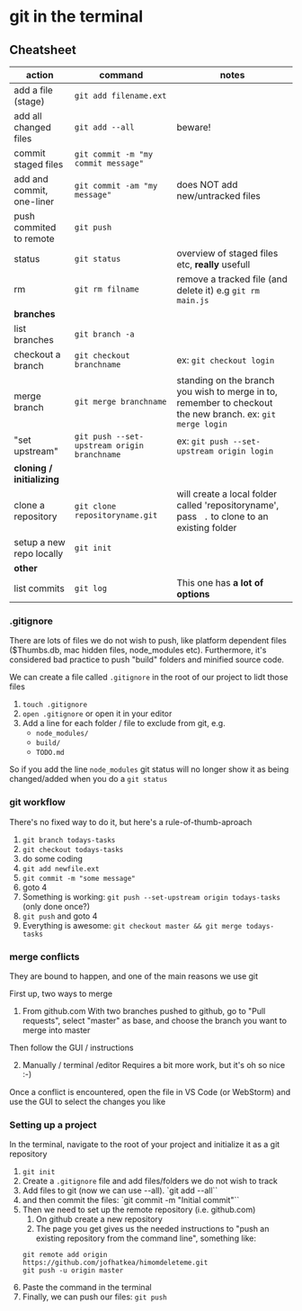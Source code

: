 # git in the terminal

## Cheatsheet
| action | command | notes |
---|---|---
add a file (stage) | `git add filename.ext` | 
add all changed files | `git add --all`| beware!
commit staged files | `git commit -m "my commit message"`| 
add and commit, one-liner | `git commit -am "my message"` | does NOT add new/untracked files
push commited to remote | `git push` |
status | `git status` | overview of staged files etc, **really** usefull
rm | `git rm filname` | remove a tracked file (and delete it) e.g `git rm main.js`
**branches** | |
list branches | `git branch -a` | 
checkout a branch | `git checkout branchname`| ex: `git checkout login`
merge branch | `git merge branchname` | standing on the branch you wish to merge in to, remember to checkout the new branch. ex: `git merge login`
"set upstream" | `git push --set-upstream origin branchname` | ex: `git push --set-upstream origin login`
**cloning / initializing** ||
clone a repository | `git clone repositoryname.git` | will create a local folder called 'repositoryname', pass ` .` to clone to an existing folder
setup a new repo locally | `git init`| 
**other** | |
list commits | `git log`| This one has **a lot of options**

### .gitignore
There are lots of files we do not wish to push, like platform dependent files ($Thumbs.db, mac hidden files, node_modules etc). Furthermore, it's considered bad practice to push "build" folders and minified source code.

We can create a file called `.gitignore` in the root of our project to lidt those files
1. `touch .gitignore`
2. `open .gitignore` or open it in your editor
3. Add a line for each folder / file to exclude from git, e.g.
    * `node_modules/`
    * `build/`
    * `TODO.md`

So if you add the line `node_modules` git status will no longer show it as being changed/added when you do a `git status`

### git workflow
There's no fixed way to do it, but here's a rule-of-thumb-aproach
1. `git branch todays-tasks`
2. `git checkout todays-tasks`
3. do some coding
4. `git add newfile.ext`
5. `git commit -m "some message"`
6. goto 4
7. Something is working: `git push --set-upstream origin todays-tasks` (only done once?)
8. `git push` and goto 4
9. Everything is awesome: `git checkout master && git merge todays-tasks`

### merge conflicts
They are bound to happen, and one of the main reasons we use git

First up, two ways to merge
1. From github.com
With two branches pushed to github, go to "Pull requests", select "master" as base, and choose the branch you want to merge into master

Then follow the GUI / instructions

2. Manually / terminal /editor
Requires a bit more work, but it's oh so nice :-)

Once a conflict is encountered, open the file in VS Code (or WebStorm) and use the GUI to select the changes you like

### Setting up a project
In the terminal, navigate to the root of your project and initialize it as a git repository
1. `git init`
2. Create a `.gitignore` file and add files/folders we do not wish to track
3. Add files to git (now we can use --all). `git add --all``
4. and then commit the files: `git commit -m "Initial commit"``
5. Then we need to set up the remote repository (i.e. github.com)
    1. On github create a new repository
    2. The page you get gives us the needed instructions to "push an existing repository from the command line", something like:
    ```
    git remote add origin https://github.com/jofhatkea/himomdeleteme.git
    git push -u origin master
    ```
6. Paste the command in the terminal
7. Finally, we can push our files: `git push`
